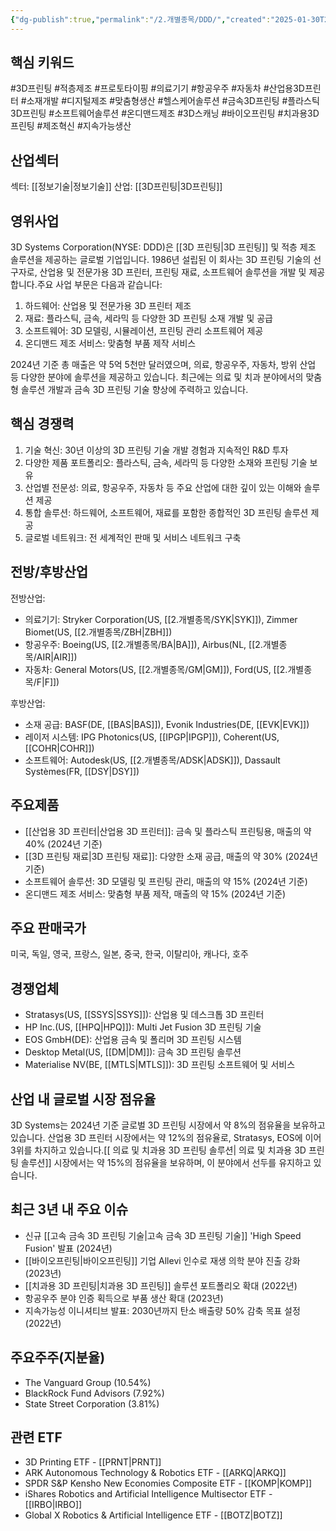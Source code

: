 ```yaml
---
{"dg-publish":true,"permalink":"/2.개별종목/DDD/","created":"2025-01-30T21:24:00.257+09:00","updated":"2025-07-29T21:37:04.554+09:00"}
---
```


## 핵심 키워드

#3D프린팅 #적층제조 #프로토타이핑 #의료기기 #항공우주 #자동차 #산업용3D프린터 #소재개발 #디지털제조 #맞춤형생산 #헬스케어솔루션 #금속3D프린팅 #플라스틱3D프린팅 #소프트웨어솔루션 #온디맨드제조 #3D스캐닝 #바이오프린팅 #치과용3D프린팅 #제조혁신 #지속가능생산

## 산업섹터

섹터: [[정보기술\|정보기술]]
산업: [[3D프린팅\|3D프린팅]]

## 영위사업

3D Systems Corporation(NYSE: DDD)은 [[3D 프린팅\|3D 프린팅]] 및 적층 제조 솔루션을 제공하는 글로벌 기업입니다. 1986년 설립된 이 회사는 3D 프린팅 기술의 선구자로, 산업용 및 전문가용 3D 프린터, 프린팅 재료, 소프트웨어 솔루션을 개발 및 제공합니다.주요 사업 부문은 다음과 같습니다:

1. 하드웨어: 산업용 및 전문가용 3D 프린터 제조
2. 재료: 플라스틱, 금속, 세라믹 등 다양한 3D 프린팅 소재 개발 및 공급
3. 소프트웨어: 3D 모델링, 시뮬레이션, 프린팅 관리 소프트웨어 제공
4. 온디맨드 제조 서비스: 맞춤형 부품 제작 서비스

2024년 기준 총 매출은 약 5억 5천만 달러였으며, 의료, 항공우주, 자동차, 방위 산업 등 다양한 분야에 솔루션을 제공하고 있습니다. 최근에는 의료 및 치과 분야에서의 맞춤형 솔루션 개발과 금속 3D 프린팅 기술 향상에 주력하고 있습니다.

## 핵심 경쟁력

1. 기술 혁신: 30년 이상의 3D 프린팅 기술 개발 경험과 지속적인 R&D 투자
2. 다양한 제품 포트폴리오: 플라스틱, 금속, 세라믹 등 다양한 소재와 프린팅 기술 보유
3. 산업별 전문성: 의료, 항공우주, 자동차 등 주요 산업에 대한 깊이 있는 이해와 솔루션 제공
4. 통합 솔루션: 하드웨어, 소프트웨어, 재료를 포함한 종합적인 3D 프린팅 솔루션 제공
5. 글로벌 네트워크: 전 세계적인 판매 및 서비스 네트워크 구축

## 전방/후방산업

전방산업:

- 의료기기: Stryker Corporation(US, [[2.개별종목/SYK\|SYK]]), Zimmer Biomet(US, [[2.개별종목/ZBH\|ZBH]])
- 항공우주: Boeing(US, [[2.개별종목/BA\|BA]]), Airbus(NL, [[2.개별종목/AIR\|AIR]])
- 자동차: General Motors(US, [[2.개별종목/GM\|GM]]), Ford(US, [[2.개별종목/F\|F]])

후방산업:

- 소재 공급: BASF(DE, [[BAS\|BAS]]), Evonik Industries(DE, [[EVK\|EVK]])
- 레이저 시스템: IPG Photonics(US, [[IPGP\|IPGP]]), Coherent(US, [[COHR\|COHR]])
- 소프트웨어: Autodesk(US, [[2.개별종목/ADSK\|ADSK]]), Dassault Systèmes(FR, [[DSY\|DSY]])

## 주요제품

- [[산업용 3D 프린터\|산업용 3D 프린터]]: 금속 및 플라스틱 프린팅용, 매출의 약 40% (2024년 기준)
- [[3D 프린팅 재료\|3D 프린팅 재료]]: 다양한 소재 공급, 매출의 약 30% (2024년 기준)
- 소프트웨어 솔루션: 3D 모델링 및 프린팅 관리, 매출의 약 15% (2024년 기준)
- 온디맨드 제조 서비스: 맞춤형 부품 제작, 매출의 약 15% (2024년 기준)

## 주요 판매국가

미국, 독일, 영국, 프랑스, 일본, 중국, 한국, 이탈리아, 캐나다, 호주

## 경쟁업체

- Stratasys(US, [[SSYS\|SSYS]]): 산업용 및 데스크톱 3D 프린터
- HP Inc.(US, [[HPQ\|HPQ]]): Multi Jet Fusion 3D 프린팅 기술
- EOS GmbH(DE): 산업용 금속 및 폴리머 3D 프린팅 시스템
- Desktop Metal(US, [[DM\|DM]]): 금속 3D 프린팅 솔루션
- Materialise NV(BE, [[MTLS\|MTLS]]): 3D 프린팅 소프트웨어 및 서비스

## 산업 내 글로벌 시장 점유율

3D Systems는 2024년 기준 글로벌 3D 프린팅 시장에서 약 8%의 점유율을 보유하고 있습니다. 산업용 3D 프린터 시장에서는 약 12%의 점유율로, Stratasys, EOS에 이어 3위를 차지하고 있습니다.[[ 의료 및 치과용 3D 프린팅 솔루션\| 의료 및 치과용 3D 프린팅 솔루션]] 시장에서는 약 15%의 점유율을 보유하며, 이 분야에서 선두를 유지하고 있습니다.

## 최근 3년 내 주요 이슈

- 신규 [[고속 금속 3D 프린팅 기술\|고속 금속 3D 프린팅 기술]] 'High Speed Fusion' 발표 (2024년)
- [[바이오프린팅\|바이오프린팅]] 기업 Allevi 인수로 재생 의학 분야 진출 강화 (2023년)
- [[치과용 3D 프린팅\|치과용 3D 프린팅]] 솔루션 포트폴리오 확대 (2022년)
- 항공우주 분야 인증 획득으로 부품 생산 확대 (2023년)
- 지속가능성 이니셔티브 발표: 2030년까지 탄소 배출량 50% 감축 목표 설정 (2022년)

## 주요주주(지분율)

- The Vanguard Group (10.54%)
- BlackRock Fund Advisors (7.92%)
- State Street Corporation (3.81%)

## 관련 ETF

- 3D Printing ETF - [[PRNT\|PRNT]]
- ARK Autonomous Technology & Robotics ETF - [[ARKQ\|ARKQ]]
- SPDR S&P Kensho New Economies Composite ETF - [[KOMP\|KOMP]]
- iShares Robotics and Artificial Intelligence Multisector ETF - [[IRBO\|IRBO]]
- Global X Robotics & Artificial Intelligence ETF - [[BOTZ\|BOTZ]]
